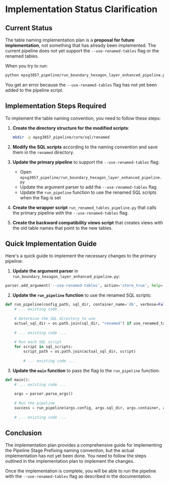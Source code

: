 # Implementation Status Clarification

## Current Status

The table naming implementation plan is a **proposal for future implementation**, not something that has already been implemented. The current pipeline does not yet support the `--use-renamed-tables` flag or the renamed tables.

When you try to run:
```bash
python epsg3857_pipeline/run_boundary_hexagon_layer_enhanced_pipeline.py --use-renamed-tables
```

You get an error because the `--use-renamed-tables` flag has not yet been added to the pipeline script.

## Implementation Steps Required

To implement the table naming convention, you need to follow these steps:

1. **Create the directory structure for the modified scripts**:
   ```bash
   mkdir -p epsg3857_pipeline/core/sql/renamed
   ```

2. **Modify the SQL scripts** according to the naming convention and save them in the `renamed` directory.

3. **Update the primary pipeline** to support the `--use-renamed-tables` flag:
   - Open `epsg3857_pipeline/run_boundary_hexagon_layer_enhanced_pipeline.py`
   - Update the argument parser to add the `--use-renamed-tables` flag
   - Update the `run_pipeline` function to use the renamed SQL scripts when the flag is set

4. **Create the wrapper script** `run_renamed_tables_pipeline.py` that calls the primary pipeline with the `--use-renamed-tables` flag.

5. **Create the backward compatibility views script** that creates views with the old table names that point to the new tables.

## Quick Implementation Guide

Here's a quick guide to implement the necessary changes to the primary pipeline:

1. **Update the argument parser** in `run_boundary_hexagon_layer_enhanced_pipeline.py`:

```python
parser.add_argument('--use-renamed-tables', action='store_true', help='Use the renamed tables')
```

2. **Update the `run_pipeline` function** to use the renamed SQL scripts:

```python
def run_pipeline(config_path, sql_dir, container_name='db', verbose=False, use_renamed_tables=False):
    # ... existing code ...
    
    # Determine the SQL directory to use
    actual_sql_dir = os.path.join(sql_dir, "renamed") if use_renamed_tables else sql_dir
    
    # ... existing code ...
    
    # Run each SQL script
    for script in sql_scripts:
        script_path = os.path.join(actual_sql_dir, script)
        
        # ... existing code ...
```

3. **Update the `main` function** to pass the flag to the `run_pipeline` function:

```python
def main():
    # ... existing code ...
    
    args = parser.parse_args()
    
    # Run the pipeline
    success = run_pipeline(args.config, args.sql_dir, args.container, args.verbose, args.use_renamed_tables)
    
    # ... existing code ...
```

## Conclusion

The implementation plan provides a comprehensive guide for implementing the Pipeline Stage Prefixing naming convention, but the actual implementation has not yet been done. You need to follow the steps outlined in the implementation plan to implement the changes.

Once the implementation is complete, you will be able to run the pipeline with the `--use-renamed-tables` flag as described in the documentation.